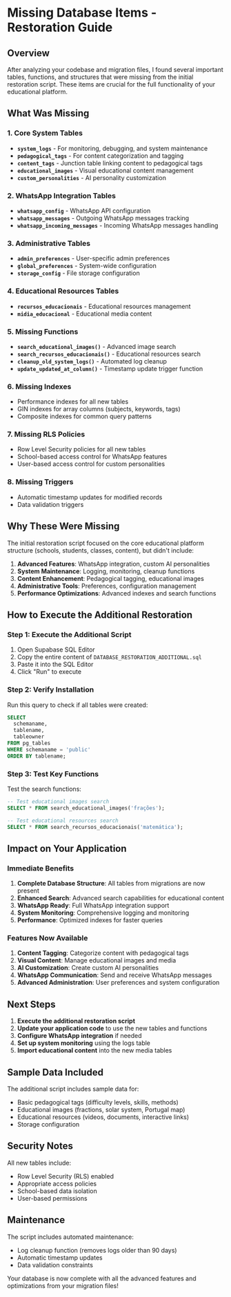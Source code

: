 # Missing Database Items - Restoration Guide

## Overview
After analyzing your codebase and migration files, I found several important tables, functions, and structures that were missing from the initial restoration script. These items are crucial for the full functionality of your educational platform.

## What Was Missing

### 1. Core System Tables
- **`system_logs`** - For monitoring, debugging, and system maintenance
- **`pedagogical_tags`** - For content categorization and tagging
- **`content_tags`** - Junction table linking content to pedagogical tags
- **`educational_images`** - Visual educational content management
- **`custom_personalities`** - AI personality customization

### 2. WhatsApp Integration Tables
- **`whatsapp_config`** - WhatsApp API configuration
- **`whatsapp_messages`** - Outgoing WhatsApp messages tracking
- **`whatsapp_incoming_messages`** - Incoming WhatsApp messages handling

### 3. Administrative Tables
- **`admin_preferences`** - User-specific admin preferences
- **`global_preferences`** - System-wide configuration
- **`storage_config`** - File storage configuration

### 4. Educational Resources Tables
- **`recursos_educacionais`** - Educational resources management
- **`midia_educacional`** - Educational media content

### 5. Missing Functions
- **`search_educational_images()`** - Advanced image search
- **`search_recursos_educacionais()`** - Educational resources search
- **`cleanup_old_system_logs()`** - Automated log cleanup
- **`update_updated_at_column()`** - Timestamp update trigger function

### 6. Missing Indexes
- Performance indexes for all new tables
- GIN indexes for array columns (subjects, keywords, tags)
- Composite indexes for common query patterns

### 7. Missing RLS Policies
- Row Level Security policies for all new tables
- School-based access control for WhatsApp features
- User-based access control for custom personalities

### 8. Missing Triggers
- Automatic timestamp updates for modified records
- Data validation triggers

## Why These Were Missing

The initial restoration script focused on the core educational platform structure (schools, students, classes, content), but didn't include:

1. **Advanced Features**: WhatsApp integration, custom AI personalities
2. **System Maintenance**: Logging, monitoring, cleanup functions
3. **Content Enhancement**: Pedagogical tagging, educational images
4. **Administrative Tools**: Preferences, configuration management
5. **Performance Optimizations**: Advanced indexes and search functions

## How to Execute the Additional Restoration

### Step 1: Execute the Additional Script
1. Open Supabase SQL Editor
2. Copy the entire content of `DATABASE_RESTORATION_ADDITIONAL.sql`
3. Paste it into the SQL Editor
4. Click "Run" to execute

### Step 2: Verify Installation
Run this query to check if all tables were created:

```sql
SELECT 
  schemaname,
  tablename,
  tableowner
FROM pg_tables 
WHERE schemaname = 'public'
ORDER BY tablename;
```

### Step 3: Test Key Functions
Test the search functions:

```sql
-- Test educational images search
SELECT * FROM search_educational_images('frações');

-- Test educational resources search
SELECT * FROM search_recursos_educacionais('matemática');
```

## Impact on Your Application

### Immediate Benefits
1. **Complete Database Structure**: All tables from migrations are now present
2. **Enhanced Search**: Advanced search capabilities for educational content
3. **WhatsApp Ready**: Full WhatsApp integration support
4. **System Monitoring**: Comprehensive logging and monitoring
5. **Performance**: Optimized indexes for faster queries

### Features Now Available
1. **Content Tagging**: Categorize content with pedagogical tags
2. **Visual Content**: Manage educational images and media
3. **AI Customization**: Create custom AI personalities
4. **WhatsApp Communication**: Send and receive WhatsApp messages
5. **Advanced Administration**: User preferences and system configuration

## Next Steps

1. **Execute the additional restoration script**
2. **Update your application code** to use the new tables and functions
3. **Configure WhatsApp integration** if needed
4. **Set up system monitoring** using the logs table
5. **Import educational content** into the new media tables

## Sample Data Included

The additional script includes sample data for:
- Basic pedagogical tags (difficulty levels, skills, methods)
- Educational images (fractions, solar system, Portugal map)
- Educational resources (videos, documents, interactive links)
- Storage configuration

## Security Notes

All new tables include:
- Row Level Security (RLS) enabled
- Appropriate access policies
- School-based data isolation
- User-based permissions

## Maintenance

The script includes automated maintenance:
- Log cleanup function (removes logs older than 90 days)
- Automatic timestamp updates
- Data validation constraints

Your database is now complete with all the advanced features and optimizations from your migration files!